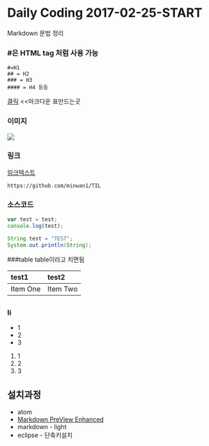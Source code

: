 # Daily Coding 2017-02-25-START
Markdown 문법 정리
### #은 HTML <h> tag 처럼 사용 가능

```
#=H1
## = H2
### = H3
#### = H4 등등
```
[클릭](http://www.tablesgenerator.com/markdown_tables) <<마크다운 표만드는곳

### 이미지
![](http://cfile23.uf.tistory.com/image/265B7137535BA3AE30045E)

### 링크
[링크텍스트](https://github.com/minwan1/TIL)
```
https://github.com/minwan1/TIL
```

### 소스코드

```javascript
var test = test;
console.log(test);
```

```java
String test = "TEST";
System.out.println(String);
```

###table
table이라고 치면됨

| test1     | test2     |
| :------------- | :------------- |
| Item One       | Item Two       |

##

### li
* 1
* 2
* 3
1. 1
2. 2
3. 3

##

## 설치과정
* atom
* [Markdown PreView Enhanced]()
* markdown - light
* eclipse - 단축키설치
